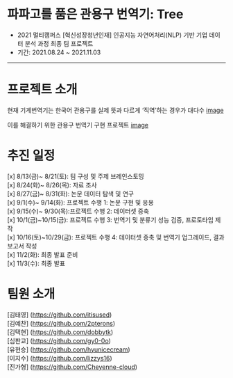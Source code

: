 <!-- ![image](https://user-images.githubusercontent.com/75319377/137847522-3208cc15-fdfb-46c0-8562-f2b6e9236320.png) -->


# 파파고를 품은 관용구 번역기: Tree
- 2021 멀티캠퍼스 [혁신성장청년인재] 인공지능 자연어처리(NLP) 기반 기업 데이터 분석 과정 최종 팀 프로젝트
- 기간: 2021.08.24 ~ 2021.11.03
---
# 프로젝트 소개
현재 기계번역기는 한국어 관용구를 실제 뜻과 다르게 ‘직역’하는 경우가 대다수
[image]()

이를 해결하기 위한 관용구 번역기 구현 프로젝트
[image]()


# 추진 일정
[x] 8/13(금)~ 8/21(토): 팀 구성 및 주제 브레인스토밍 <br>
[x] 8/24(화)~ 8/26(목): 자료 조사 <br>
[x] 8/27(금)~ 8/31(화): 논문 데이터 탐색 및 연구 <br>
[x] 9/1(수)~ 9/14(화): 프로젝트 수행 1: 논문 구현 및 응용 <br>
[x] 9/15(수)~ 9/30(목):프로젝트 수행 2: 데이터셋 증축 <br>
[x] 10/1(금)~10/15(금): 프로젝트 수행 3: 번역기 및 분류기 성능 검증, 프로토타입 제작 <br>
[x] 10/16(토)~10/29(금): 프로젝트 수행 4: 데이터셋 증축 및 번역기 업그레이드, 결과보고서 작성 <br>
[x] 11/2(화): 최종 발표 준비 <br>
[x] 11/3(수): 최종 발표 <br>


# 팀원 소개
[김태영] (https://github.com/itisused) \
[김예찬] (https://github.com/2pterons) \
[김택현] (https://github.com/dobbytk) \
[심판교] (https://github.com/gy0-0o) \
[유현승] (https://github.com/hyunicecream) \
[이지수] (https://github.com/lizzys16) \
[진가형] (https://github.com/Cheyenne-cloud)
